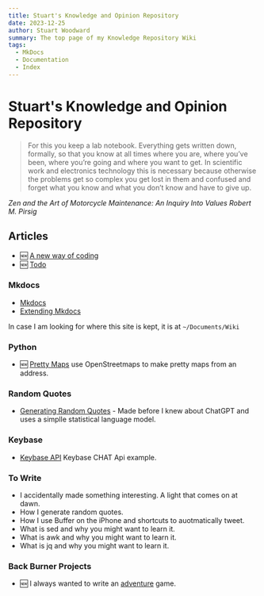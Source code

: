 ```yaml
---
title: Stuart's Knowledge and Opinion Repository
date: 2023-12-25
author: Stuart Woodward 
summary: The top page of my Knowledge Repository Wiki
tags:
  - MkDocs
  - Documentation
  - Index
---
```

# Stuart's Knowledge and Opinion Repository

> For this you keep a lab notebook. Everything gets written down, formally,
  so that you know at all times where you are, where you’ve been, where you’re
  going and where you want to get. In scientific work and electronics technology
  this is necessary because otherwise the problems get so complex you get lost
  in them and confused and forget what you know and what you don’t know and
  have to give up.
  
  *Zen and the Art of Motorcycle Maintenance: An Inquiry Into Values
  Robert M. Pirsig*

## Articles

* :new: [A new way of coding](A_New_Way_Of_Coding.md)
* :new: [Todo](Todo.md)

### Mkdocs

* [Mkdocs](Mkdocs.md) 
* [Extending Mkdocs](Extending_Mkdocs.md)

In case I am looking for where this site is kept, it is at ```~/Documents/Wiki```

### Python

* :new: [Pretty Maps](Pretty_Maps.md) use OpenStreetmaps to make pretty maps from an address.

### Random Quotes

* [Generating Random Quotes](Generate_Random_Quotes.md) - Made before I knew about ChatGPT and uses a simplle statistical language model.

### Keybase

* [Keybase API](Keybase_API.md) Keybase CHAT Api example.

### To Write

* I accidentally made something interesting. A light that comes on at dawn.
* How I generate random quotes.
* How I use Buffer on the iPhone and shortcuts to auotmatically tweet. 
* What is sed and why you might want to learn it.
* What is awk and why you might want to learn it.
* What is jq and why you might want to learn it.

### Back Burner Projects
* :new: I always wanted to write an [adventure](Adventure.md) game.




